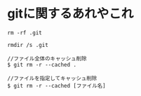 # gitに関するあれやこれ


```
rm -rf .git
```

```
rmdir /s .git
```


```
//ファイル全体のキャッシュ削除
$ git rm -r --cached .

//ファイルを指定してキャッシュ削除
$ git rm -r --cached [ファイル名]
```

